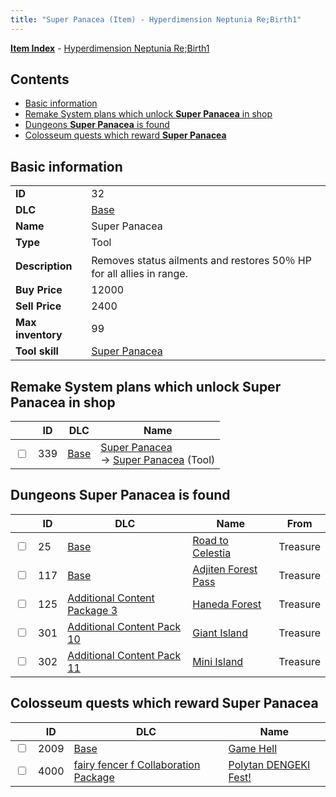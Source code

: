 ```yaml
---
title: "Super Panacea (Item) - Hyperdimension Neptunia Re;Birth1"
---
```


[**Item Index**](/neptunia/rb1/item/index.html) - [Hyperdimension Neptunia Re;Birth1](/neptunia/rb1)

## Contents

- [Basic information](#basic-information)
- [Remake System plans which unlock **Super Panacea** in shop](#remake-system-plans-which-unlock-super-panacea-in-shop)
- [Dungeons **Super Panacea** is found](#dungeons-super-panacea-is-found)
- [Colosseum quests which reward **Super Panacea**](#colosseum-quests-which-reward-super-panacea)

## Basic information

|   |   |
| -- | -- |
| **ID** | 32 |
| **DLC** | [Base](/neptunia/rb1/dlc/1-base.html) |
| **Name** | Super Panacea |
| **Type** | Tool |
| **Description** | Removes status ailments and restores 50％ HP for all allies in range. |
| **Buy Price** | 12000 |
| **Sell Price** | 2400 |
| **Max inventory** | 99 |
| **Tool skill** | [Super Panacea](/neptunia/rb1/skill/1-10032-super-panacea.html) |

## Remake System plans which unlock **Super Panacea** in shop

|    | ID | DLC | Name |
| -- | -- | --- | ---- |
| <input type="checkbox" id="rb1-remake-1-339" class="trackbox" /> | 339 | [Base](/neptunia/rb1/dlc/1-base.html) | [Super Panacea](/neptunia/rb1/remake/1-339-super-panacea.html)<br />→ [Super Panacea](/neptunia/rb1/item/1-32-super-panacea.html) (Tool) |

## Dungeons **Super Panacea** is found

|    | ID | DLC | Name | From |
| -- | -- | --- | ---- | ---- |
| <input type="checkbox" id="rb1-dungeon-1-25" class="trackbox" /> | 25 | [Base](/neptunia/rb1/dlc/1-base.html) | [Road to Celestia](/neptunia/rb1/dungeon/1-25-road-to-celestia.html) | Treasure |
| <input type="checkbox" id="rb1-dungeon-1-117" class="trackbox" /> | 117 | [Base](/neptunia/rb1/dlc/1-base.html) | [Adjiten Forest Pass](/neptunia/rb1/dungeon/1-117-adjiten-forest-pass.html) | Treasure |
| <input type="checkbox" id="rb1-dungeon-12-125" class="trackbox" /> | 125 | [Additional Content Package 3](/neptunia/rb1/dlc/12-pack3.html) | [Haneda Forest](/neptunia/rb1/dungeon/12-125-haneda-forest.html) | Treasure |
| <input type="checkbox" id="rb1-dungeon-19-301" class="trackbox" /> | 301 | [Additional Content Pack 10](/neptunia/rb1/dlc/19-pack10.html) | [Giant Island](/neptunia/rb1/dungeon/19-301-giant-island.html) | Treasure |
| <input type="checkbox" id="rb1-dungeon-20-302" class="trackbox" /> | 302 | [Additional Content Pack 11](/neptunia/rb1/dlc/20-pack11.html) | [Mini Island](/neptunia/rb1/dungeon/20-302-mini-island.html) | Treasure |

## Colosseum quests which reward **Super Panacea**

|    | ID | DLC | Name |
| -- | -- | --- | ---- |
| <input type="checkbox" id="rb1-colosseum-1-2009" class="trackbox" /> | 2009 | [Base](/neptunia/rb1/dlc/1-base.html) | [Game Hell](/neptunia/rb1/colosseum/1-2009-game-hell.html) |
| <input type="checkbox" id="rb1-colosseum-6-4000" class="trackbox" /> | 4000 | [fairy fencer f Collaboration Package](/neptunia/rb1/dlc/6-fairy-fencer-f.html) | [Polytan DENGEKI Fest!](/neptunia/rb1/colosseum/6-4000-polytan-dengeki-fest.html) |